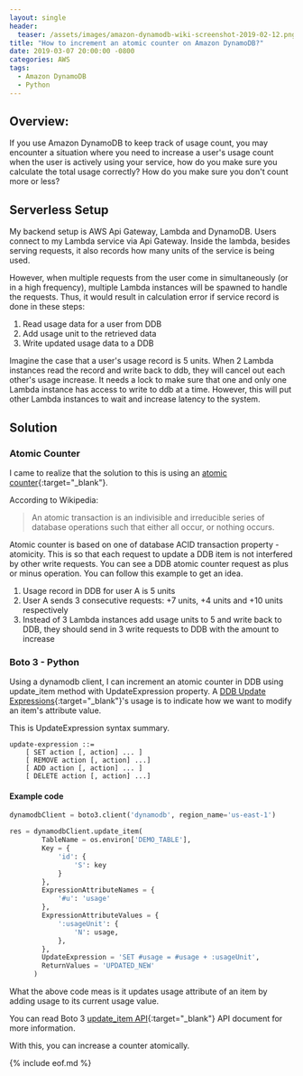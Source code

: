 ```yaml
---
layout: single
header:
  teaser: /assets/images/amazon-dynamodb-wiki-screenshot-2019-02-12.png
title: "How to increment an atomic counter on Amazon DynamoDB?"
date: 2019-03-07 20:00:00 -0800
categories: AWS
tags:
  - Amazon DynamoDB
  - Python
---
```


## Overview: 
If you use Amazon DynamoDB to keep track of usage count, you may encounter a situation where you need to increase a user's usage count when the user is actively using your service, how do you make sure you calculate the total usage correctly? How do you make sure you don't count more or less? 

## Serverless Setup
My backend setup is AWS Api Gateway, Lambda and DynamoDB. Users connect to my Lambda service via Api Gateway. Inside the lambda, besides serving requests, it also records how many units of the service is being used.  

However, when multiple requests from the user come in simultaneously (or in a high frequency), multiple Lambda instances will be spawned to handle the requests. Thus, it would result in calculation error if service record is done in these steps: 
1. Read usage data for a user from DDB
2. Add usage unit to the retrieved data
3. Write updated usage data to a DDB

Imagine the case that a user's usage record is 5 units. When 2 Lambda instances read the record and write back to ddb, they will cancel out each other's usage increase. It needs a lock to make sure that one and only one Lambda instance has access to write to ddb at a time. However, this will put other Lambda instances to wait and increase latency to the system.

## Solution
### Atomic Counter
I came to realize that the solution to this is using an [atomic counter](https://docs.aws.amazon.com/amazondynamodb/latest/developerguide/GettingStarted.PHP.03.html#GettingStarted.PHP.03.04){:target="_blank"}.

According to Wikipedia:
> An atomic transaction is an indivisible and irreducible series of database operations such that either all occur, or nothing occurs.

Atomic counter is based on one of database ACID transaction property - atomicity. This is so that each request to update a DDB item is not interfered by other write requests. You can see a DDB atomic counter request as plus or minus operation. You can follow this example to get an idea. 

1. Usage record in DDB for user A is 5 units
2. User A sends 3 consecutive requests: +7 units, +4 units and +10 units respectively
3. Instead of 3 Lambda instances add usage units to 5 and write back to DDB, they should send in 3 write requests to DDB with the amount to increase

### Boto 3 - Python
Using a dynamodb client, I can increment an atomic counter in DDB using update_item method with UpdateExpression property. A [DDB Update Expressions](https://docs.aws.amazon.com/amazondynamodb/latest/developerguide/Expressions.UpdateExpressions.html){:target="_blank"}'s usage is to indicate how we want to modify an item's attribute value.

This is UpdateExpression syntax summary.
```
update-expression ::=
    [ SET action [, action] ... ] 
    [ REMOVE action [, action] ...] 
    [ ADD action [, action] ... ] 
    [ DELETE action [, action] ...] 
```

#### Example code
```python
dynamodbClient = boto3.client('dynamodb', region_name='us-east-1')

res = dynamodbClient.update_item(
        TableName = os.environ['DEMO_TABLE'],
        Key = {
            'id': {
                'S': key
            }
        },
        ExpressionAttributeNames = {
            '#u': 'usage'
        },
        ExpressionAttributeValues = {
            ':usageUnit': {
                'N': usage,
            },
        },
        UpdateExpression = 'SET #usage = #usage + :usageUnit',
        ReturnValues = 'UPDATED_NEW'
      )
```
What the above code meas is it updates usage attribute of an item by adding usage to its current usage value.

You can read Boto 3 [update_item API](https://boto3.amazonaws.com/v1/documentation/api/latest/reference/services/dynamodb.html#DynamoDB.Client.update_item){:target="_blank"} API document for more information. 

With this, you can increase a counter atomically.

{% include eof.md %}